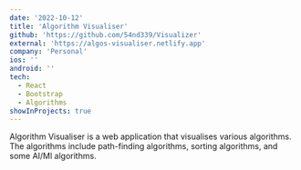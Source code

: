 ```yaml
---
date: '2022-10-12'
title: 'Algorithm Visualiser'
github: 'https://github.com/54nd339/Visualizer'
external: 'https://algos-visualiser.netlify.app'
company: 'Personal'
ios: ''
android: ''
tech:
  - React
  - Bootstrap
  - Algorithms
showInProjects: true
---
```


Algorithm Visualiser is a web application that visualises various algorithms. The algorithms include path-finding algorithms, sorting algorithms, and some AI/Ml algorithms.